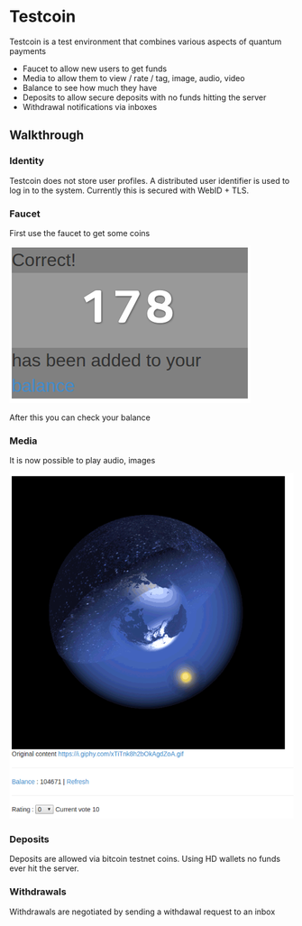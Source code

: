 # Testcoin

Testcoin is a test environment that combines various aspects of quantum payments

- Faucet to allow new users to get funds
- Media to allow them to view / rate / tag, image, audio, video
- Balance to see how much they have
- Deposits to allow secure deposits with no funds hitting the server
- Withdrawal notifications via inboxes

## Walkthrough

### Identity

Testcoin does not store user profiles.  A distributed user identifier is used to log in to the system.  Currently this is secured with WebID + TLS.

### Faucet

First use the faucet to get some coins

![faucet](/static/image/faucet.png)

After this you can check your balance

### Media

It is now possible to play audio, images

![faucet](/static/image/testcoin_image.png)

### Deposits

Deposits are allowed via bitcoin testnet coins.  Using HD wallets no funds ever hit the server.

### Withdrawals

Withdrawals are negotiated by sending a withdawal request to an inbox

